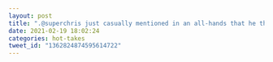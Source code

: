 ```yaml
---
layout: post
title: ".@superchris just casually mentioned in an all-hands that he thinks more than half of our current development team came through the apprenticeship program. I just checked and he's right! Apprenticeship works."
date: 2021-02-19 18:02:24
categories: hot-takes
tweet_id: "1362824874595614722"
---
```



<!-- Original tweet: https://twitter.com/i/status/1362824874595614722 -->